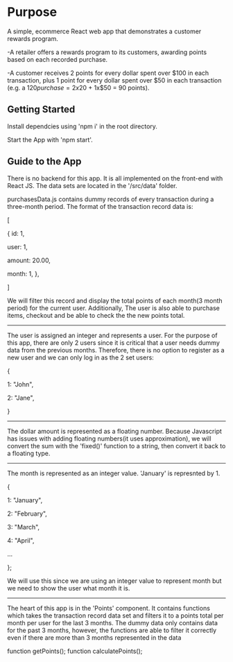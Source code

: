 # Purpose

A simple, ecommerce React web app that demonstrates a customer rewards program.

-A retailer offers a rewards program to its customers, awarding points based on each recorded purchase.

-A customer receives 2 points for every dollar spent over $100 in each transaction, plus 1 point for every dollar spent over $50 in each transaction
(e.g. a $120 purchase = 2x$20 + 1x$50 = 90 points).

## Getting Started

Install dependcies using 'npm i' in the root directory.

Start the App with 'npm start'.

## Guide to the App

There is no backend for this app. It is all implemented on the front-end with React JS.
The data sets are located in the '/src/data' folder.

purchasesData.js contains dummy records of every transaction during a three-month period.
The format of the transaction record data is:

[

{
id: 1,

user: 1,

amount: 20.00,

month: 1,
},

]

We will filter this record and display the total points of each month(3 month period) for the current user.
Additionally, The user is also able to purchase items, checkout and be able to check the the new points total.

--------------------------------------------------------------------------------------------------------------------------------------


The user is assigned an integer and represents a user. For the purpose of this app, there are only 2 users since it is critical that a user needs dummy data from the previous months. Therefore, there is no option to register as a new user and we can only log in as the 2 set users:

{

1: "John",

2: "Jane",

}

--------------------------------------------------------------------------------------------------------------------------------------


The dollar amount is represented as a floating number. Because Javascript has issues with adding floating numbers(it uses approximation),
we will convert the sum with the 'fixed()' function to a string, then convert it back to a floating type.


--------------------------------------------------------------------------------------------------------------------------------------


The month is represented as an integer value. 'January' is represnted by 1.

{

1: "January",

2: "February",

3: "March",

4: "April",

...

};


We will use this since we are using an integer value to represent month but we need to show the user what month it is.

--------------------------------------------------------------------------------------------------------------------------------------

The heart of this app is in the 'Points' component.
It contains functions which takes the transaction record data set and filters it to a points total per month per user for the last 3 months.
The dummy data only contains data for the past 3 months, however, the functions are able to filter it correctly even if there are more than 3 months represented in the data

function getPoints();
function calculatePoints();

